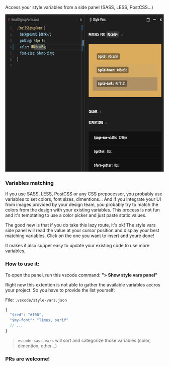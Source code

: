 Access your style variables from a side panel (SASS, LESS, PostCSS...)

<img src="screenshot.png" height="500"/>

### Variables matching

If you use SASS, LESS, PostCSS or any CSS prepocessor, you probably use variables to set colors, font sizes, dimentions...
And if you integrate your UI from images provided by your design team, you probably try to match the colors from the design with your existing variables. This process is not fun and it's temptating to use a color picker and just paste static values.

The good new is that if you do take this lazy route, it's ok! The style vars side panel will read the value at your cursor position and display your best matching variables. Click on the one you want to insert and youre done!

It makes it also supper easy to update your existing code to use more variables.

### How to use it:

To open the panel, run this vscode command: **"> Show style vars panel"**

Right now this extention is not able to gather the available variables accros your project. So you have to provide the list yourself:

File: `.vscode/style-vars.json`

```js
{
  "$red": "#f00",
  "$my-font": "Times, serif"
  // ...
}
```
> `vscode-sass-vars` will sort and categorize those variables (color, dimention, other...)

### PRs are welcome!
